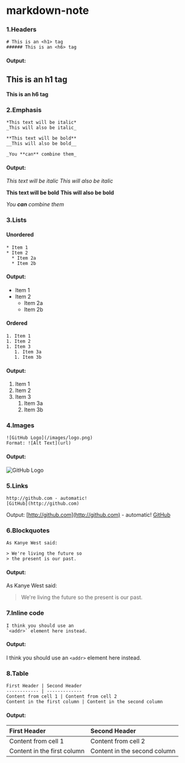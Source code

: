 # markdown-note

### 1.Headers

```text
# This is an <h1> tag
###### This is an <h6> tag
```

#### Output:

## This is an h1 tag

**This is an h6 tag**

### 2.Emphasis

```text
*This text will be italic*  
_This will also be italic_  

**This text will be bold**  
__This will also be bold__  

_You **can** combine them_
```

#### Output:

_This text will be italic_ _This will also be italic_

**This text will be bold** **This will also be bold**

_You **can** combine them_

### 3.Lists

#### Unordered

```text
* Item 1
* Item 2
  * Item 2a
  * Item 2b
```

#### Output:

* Item 1
* Item 2
  * Item 2a
  * Item 2b

#### Ordered

```text
1. Item 1
1. Item 2
1. Item 3
   1. Item 3a
   1. Item 3b
```

#### Output:

1. Item 1
2. Item 2
3. Item 3
   1. Item 3a
   2. Item 3b

### 4.Images

```text
![GitHub Logo](/images/logo.png)
Format: ![Alt Text](url)
```

#### Output:

![GitHub Logo](https://github.githubassets.com/images/modules/logos_page/GitHub-Mark.png)

### 5.Links

```text
http://github.com - automatic!
[GitHub](http://github.com)
```

Output: [http://github.com](http://github.com) - automatic! [GitHub](http://github.com)

### 6.Blockquotes

```text
As Kanye West said:

> We're living the future so
> the present is our past.
```

#### Output:

As Kanye West said:

> We're living the future so the present is our past.

### 7.Inline code

```text
I think you should use an
`<addr>` element here instead.
```

#### Output:

I think you should use an `<addr>` element here instead.

### 8.Table

```text
First Header | Second Header
------------ | -------------
Content from cell 1 | Content from cell 2
Content in the first column | Content in the second column
```

#### Output:

| First Header | Second Header |
| :--- | :--- |
| Content from cell 1 | Content from cell 2 |
| Content in the first column | Content in the second column |

